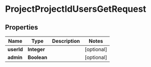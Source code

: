 

# ProjectProjectIdUsersGetRequest


## Properties

| Name | Type | Description | Notes |
|------------ | ------------- | ------------- | -------------|
|**userId** | **Integer** |  |  [optional] |
|**admin** | **Boolean** |  |  [optional] |



